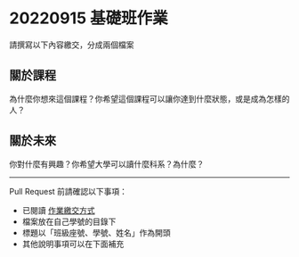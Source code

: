 # 20220915 基礎班作業

請撰寫以下內容繳交，分成兩個檔案

## 關於課程
為什麼你想來這個課程？你希望這個課程可以讓你達到什麼狀態，或是成為怎樣的人？

## 關於未來
你對什麼有興趣？你希望大學可以讀什麼科系？為什麼？

---

Pull Request 前請確認以下事項：

* 已閱讀 [作業繳交方式](https://hackmd.io/@nssh/nscsc/%2F%40nssh%2Fsummit-homework)
* 檔案放在自己學號的目錄下
* 標題以「班級座號、學號、姓名」作為開頭
* 其他說明事項可以在下面補充
